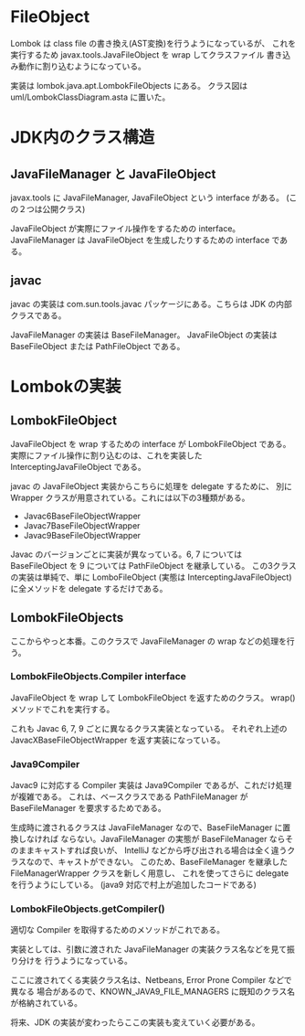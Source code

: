 FileObject
==========

Lombok は class file の書き換え(AST変換)を行うようになっているが、
これを実行するため javax.tools.JavaFileObject を wrap してクラスファイル
書き込み動作に割り込むようになっている。

実装は lombok.java.apt.LombokFileObjects にある。
クラス図は uml/LombokClassDiagram.asta に置いた。

JDK内のクラス構造
=================

JavaFileManager と JavaFileObject
----------------------------------

javax.tools に JavaFileManager, JavaFileObject という interface がある。
(この２つは公開クラス)

JavaFileObject が実際にファイル操作をするための interface。
JavaFileManager は JavaFileObject を生成したりするための interface である。

javac
-----

javac の実装は com.sun.tools.javac パッケージにある。こちらは JDK の内部
クラスである。

JavaFileManager の実装は BaseFileManager。
JavaFileObject の実装は BaseFileObject または PathFileObject である。

Lombokの実装
============

LombokFileObject
-----------------

JavaFileObject を wrap するための interface が LombokFileObject である。
実際にファイル操作に割り込むのは、これを実装した InterceptingJavaFileObject である。

javac の JavaFileObject 実装からこちらに処理を delegate するために、
別に Wrapper クラスが用意されている。これには以下の3種類がある。

* Javac6BaseFileObjectWrapper
* Javac7BaseFileObjectWrapper
* Javac9BaseFileObjectWrapper

Javac のバージョンごとに実装が異なっている。6, 7 については BaseFileObject を
9 については PathFileObject を継承している。
この3クラスの実装は単純で、単に LomboFileObject (実態は InterceptingJavaFileObject)
に全メソッドを delegate するだけである。

LombokFileObjects
-----------------

ここからやっと本番。このクラスで JavaFileManager の wrap などの処理を行う。

### LombokFileObjects.Compiler interface

JavaFileObject を wrap して LombokFileObject を返すためのクラス。
wrap() メソッドでこれを実行する。

これも Javac 6, 7, 9 ごとに異なるクラス実装となっている。
それぞれ上述の JavacXBaseFileObjectWrapper を返す実装になっている。

### Java9Compiler

Javac9 に対応する Compiler 実装は Java9Compiler であるが、これだけ処理が複雑である。
これは、ベースクラスである PathFileManager が BaseFileManager を要求するためである。

生成時に渡されるクラスは JavaFileManager なので、BaseFileManager に置換しなければ
ならない。JavaFileManager の実態が BaseFileManager ならそのままキャストすれば良いが、
IntelliJ などから呼び出される場合は全く違うクラスなので、キャストができない。
このため、BaseFileManager を継承した FileManagerWrapper クラスを新しく用意し、
これを使ってさらに delegate を行うようにしている。
(java9 対応で村上が追加したコードである)

### LombokFileObjects.getCompiler()

適切な Compiler を取得するためのメソッドがこれである。

実装としては、引数に渡された JavaFileManager の実装クラス名などを見て振り分けを
行うようになっている。

ここに渡されてくる実装クラス名は、Netbeans, Error Prone Compiler などで異なる
場合があるので、KNOWN_JAVA9_FILE_MANAGERS に既知のクラス名が格納されている。

将来、JDK の実装が変わったらここの実装も変えていく必要がある。









